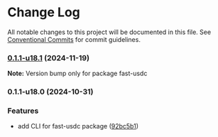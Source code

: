 # Change Log

All notable changes to this project will be documented in this file.
See [Conventional Commits](https://conventionalcommits.org) for commit guidelines.

### [0.1.1-u18.1](https://github.com/Agoric/agoric-sdk/compare/fast-usdc@0.1.1-u18.0...fast-usdc@0.1.1-u18.1) (2024-11-19)

**Note:** Version bump only for package fast-usdc





### 0.1.1-u18.0 (2024-10-31)


### Features

* add CLI for fast-usdc package ([92bc5b1](https://github.com/Agoric/agoric-sdk/commit/92bc5b127e1cf1806da79589bd6e9d9e87cd5944))
